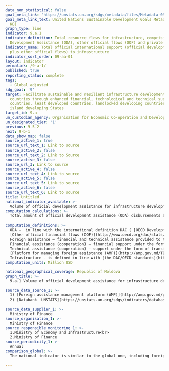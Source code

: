 ```yaml
---
data_non_statistical: false
goal_meta_link: 'https://unstats.un.org/sdgs/metadata/files/Metadata-09-0A-01.pdf '
goal_meta_link_text: United Nations Sustainable Development Goals Metadata (PDF 208
  KB)
graph_type: line
indicator: 9.a.1
indicator_definition: Total resource flows for infrastructure, comprising Official
  Development Assistance (ODA), other official flows (OOF) and private flows
indicator_name: Total official international support (official development assistance
  plus other official flows) to infrastructure
indicator_sort_order: 09-aa-01
layout: indicator
permalink: /9-a-1/
published: true
reporting_status: complete
tags:
  - Global adjusted
sdg_goal: '9'
target: Facilitate sustainable and resilient infrastructure development in developing
  countries through enhanced financial, technological and technical support to African
  countries, least developed countries, landlocked developing countries and small
  island developing States
target_id: 9.a
un_custodian_agency: Organisation for Economic Co-operation and Development (OECD)
un_designated_tier: '1'
previous: 9-5-2
next: 9-b-1
data_show_map: false
source_active_1: true
source_url_text_1: Link to source
source_active_2: false
source_url_text_2: Link to Source
source_active_3: false
source_url_3: Link to source
source_active_4: false
source_url_text_4: Link to source
source_active_5: false
source_url_text_5: Link to source
source_active_6: false
source_url_text_6: Link to source
title: Untitled
national_indicator_available: >-
  Volume of official development assistance for infrastructure development
computation_calculations: >-
  Total amount of official development assistance (ODA) disbursements and of other official flows (OOF) from all donors for the infrastructure development. <br> 
  
computation_definitions: >-
  ODA –  in line with the international definition DAC ( [OECD Development Assistance Committee](http://www.oecd.org/dac/stats/officialdevelopmentassistancedefinitionandcoverage.htm) ) it represents the "flows to countries and territories from the DAC list of ODA beneficiaries and other multilateral institutions which are: (i) supplied by official agents, including by national or local governments or by their executive agencies; and (ii) every transaction is managed with the main objective to promote economic development and wellbeing of developing countries; and it is of concession nature and includes a grant element of at least 25% (calculated at a reduction rate of 10%).<br> 
  [Other official financial flows (OOF)](http://www.oecd.org/dac/stats/documentupload/DCDDAC(2016)3FINAL.pdf), Para. 24 - (except for officially supported credits for exports) are defined as transactions made by the official sector which do not meet the eligibility conditions for ODA, either because does not refer first of all to development or because are not sufficiently concessional.  <br> 
  Foreign assistance – financial and technical assistance provided to the Republic of Moldova, Government and/or other public authorities by creditors'/donors' community (art.9 of the GD No. 377 of 25.04.2018 regulating the institutional framework and the mechanism for coordination and management of foreign assistance).<br> 
  Financial assistance (cooperation) – financial support under the form of loans, grants, including delivery of goods and/or provision of works for implementation of projects/programs;<br> 
  Technical assistance (cooperation) – support under the form of transfer of knowledge, including technologies, methodologies and techniques within projects/programs;<br> 
  [Platform for managing foreign assistance (AMP)](http://amp.gov.md/TEMPLATE/ampTemplate/dashboard/build/index.html) – information automated system accessible online, which is covering and storing the information regarding the projects/programs of foreign assistance in the Republic of Moldova.<br> 
  Infrastructure - is defined in line with [the DAC/OECD standards](http://www.oecd.org/dac/stats/purposecodessectorclassification.htm) and covers all the sector codes according to CRS classification from section 200, sub-section: 210 „Transport and storage”, 220 „Communication”, 230 „Generation and supply of energy”, 240 „Financial and banking services” and  250 „Business and other services”
computation_units: Million USD

national_geographical_coverage: Republic of Moldova
graph_title: >-
  9.a.1 Volume of official development assistance for infrastructure development  <br> 
  
source_data_source_1: >-
  1) [Foreign assistance management platform (AMP)](http://amp.gov.md/portal/sites/default/files/inline/amp-planul_de_gestiune_a_datelor_0.pdf) <br> 
  2) [Databank  UNSTATS](https://unstats.un.org/sdgs/indicators/database/)<br> 
  
source_data_supplier_1: >-
  Ministry of Finance
source_organisation_1: >-
  Ministry of Finance
source_responsible_monitoring_1: >-
  1.Ministry of Economy and Infrastructure<br> 
  2.Ministry of Finance
source_periodicity_1: >-
  Annual
comparison_global: >-
  The national indicator is similar to the global one, including foreign assistance for development as well as other official financial flows  <br> 
  
---
```

